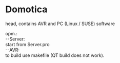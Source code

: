 # Domotica
head, contains AVR and PC  (Linux / SUSE) software

opm.:  
--Server:  
  start from Server.pro  
--AVR:  
  to build use makefile (QT build does not work).  
